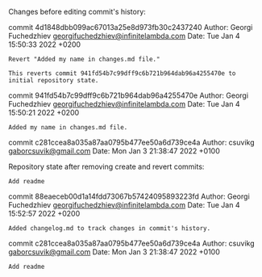 Changes before editing commit's history: 

commit 4d1848dbb099ac67013a25e8d973fb30c2437240
Author: Georgi Fuchedzhiev <georgifuchedzhiev@infinitelambda.com>
Date:   Tue Jan 4 15:50:33 2022 +0200

    Revert "Added my name in changes.md file."
    
    This reverts commit 941fd54b7c99dff9c6b721b964dab96a4255470e to initial repository state.

commit 941fd54b7c99dff9c6b721b964dab96a4255470e
Author: Georgi Fuchedzhiev <georgifuchedzhiev@infinitelambda.com>
Date:   Tue Jan 4 15:50:21 2022 +0200

    Added my name in changes.md file.

commit c281ccea8a035a87aa0795b477ee50a6d739ce4a
Author: csuvikg <gaborcsuvik@gmail.com>
Date:   Mon Jan 3 21:38:47 2022 +0100

Repository state after removing create and revert commits:

    Add readme
commit 88eaeceb00d1a14fdd73067b57424095893223fd
Author: Georgi Fuchedzhiev <georgifuchedzhiev@infinitelambda.com>
Date:   Tue Jan 4 15:52:57 2022 +0200

    Added changelog.md to track changes in commit's history.

commit c281ccea8a035a87aa0795b477ee50a6d739ce4a
Author: csuvikg <gaborcsuvik@gmail.com>
Date:   Mon Jan 3 21:38:47 2022 +0100

    Add readme
